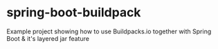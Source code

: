 # spring-boot-buildpack
Example project showing how to use Buildpacks.io together with Spring Boot &amp; it's layered jar feature
